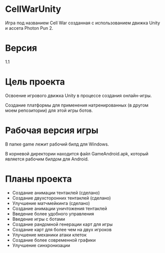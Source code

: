 # CellWarUnity
Игра под названием Cell War созданная с использованием движка Unity и ассета Photon Pun 2.
# Версия
1.1
# Цель проекта
Освоение игрового движка Unity в процессе создания онлайн-игры.

Создание платформы для применения натренированных (в другом моем репозитории) для этой игры ботов.

# Рабочая версия игры
В папке game лежит рабочий билд для Windows. 

В корневой директории находится файл GameAndroid.apk, который является рабочим билдом для Android.

# Планы проекта
* Создание анимации тентаклей (сделано)
* Создание двухсторонних тентаклей (сделано)
* Улучшение матчмейкинга (сделано)
* Создание анимации уничтожения тентаклей
* Введение более удобного управления
* Введение игры с ботами
* Создание рандомной генерации карт для игры
* Создание карт для более чем на двух игроков
* Улучшение механики атаки клеток
* Создание более современной графики
* Улучшение синхронизации



